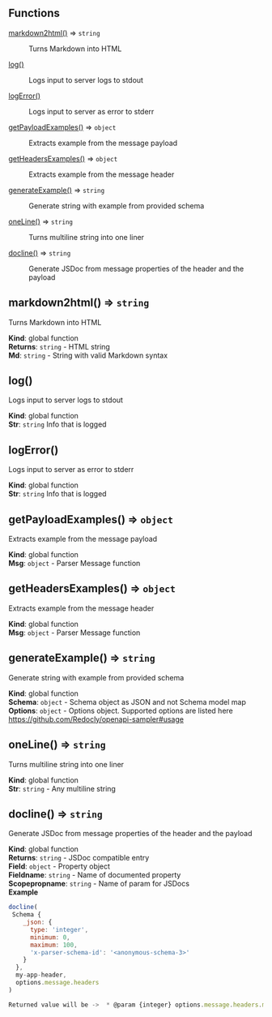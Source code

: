 ## Functions

<dl>
<dt><a href="#markdown2html">markdown2html()</a> ⇒ <code>string</code></dt>
<dd><p>Turns Markdown into HTML</p>
</dd>
<dt><a href="#log">log()</a></dt>
<dd><p>Logs input to server logs to stdout</p>
</dd>
<dt><a href="#logError">logError()</a></dt>
<dd><p>Logs input to server as error to stderr</p>
</dd>
<dt><a href="#getPayloadExamples">getPayloadExamples()</a> ⇒ <code>object</code></dt>
<dd><p>Extracts example from the message payload</p>
</dd>
<dt><a href="#getHeadersExamples">getHeadersExamples()</a> ⇒ <code>object</code></dt>
<dd><p>Extracts example from the message header</p>
</dd>
<dt><a href="#generateExample">generateExample()</a> ⇒ <code>string</code></dt>
<dd><p>Generate string with example from provided schema</p>
</dd>
<dt><a href="#oneLine">oneLine()</a> ⇒ <code>string</code></dt>
<dd><p>Turns multiline string into one liner</p>
</dd>
<dt><a href="#docline">docline()</a> ⇒ <code>string</code></dt>
<dd><p>Generate JSDoc from message properties of the header and the payload</p>
</dd>
</dl>

<a name="markdown2html"></a>

## markdown2html() ⇒ <code>string</code>
Turns Markdown into HTML

**Kind**: global function  
**Returns**: <code>string</code> - HTML string  
**Md**: <code>string</code> - String with valid Markdown syntax  
<a name="log"></a>

## log()
Logs input to server logs to stdout

**Kind**: global function  
**Str**: <code>string</code> Info that is logged  
<a name="logError"></a>

## logError()
Logs input to server as error to stderr

**Kind**: global function  
**Str**: <code>string</code> Info that is logged  
<a name="getPayloadExamples"></a>

## getPayloadExamples() ⇒ <code>object</code>
Extracts example from the message payload

**Kind**: global function  
**Msg**: <code>object</code> - Parser Message function  
<a name="getHeadersExamples"></a>

## getHeadersExamples() ⇒ <code>object</code>
Extracts example from the message header

**Kind**: global function  
**Msg**: <code>object</code> - Parser Message function  
<a name="generateExample"></a>

## generateExample() ⇒ <code>string</code>
Generate string with example from provided schema

**Kind**: global function  
**Schema**: <code>object</code> - Schema object as JSON and not Schema model map  
**Options**: <code>object</code> - Options object. Supported options are listed here https://github.com/Redocly/openapi-sampler#usage  
<a name="oneLine"></a>

## oneLine() ⇒ <code>string</code>
Turns multiline string into one liner

**Kind**: global function  
**Str**: <code>string</code> - Any multiline string  
<a name="docline"></a>

## docline() ⇒ <code>string</code>
Generate JSDoc from message properties of the header and the payload

**Kind**: global function  
**Returns**: <code>string</code> - JSDoc compatible entry  
**Field**: <code>object</code> - Property object  
**Fieldname**: <code>string</code> - Name of documented property  
**Scopepropname**: <code>string</code> - Name of param for JSDocs  
**Example**  
```js
docline(
 Schema {
    _json: {
      type: 'integer',
      minimum: 0,
      maximum: 100,
      'x-parser-schema-id': '<anonymous-schema-3>'
    }
  },
  my-app-header,
  options.message.headers
)

Returned value will be ->  * @param {integer} options.message.headers.my-app-header
```
